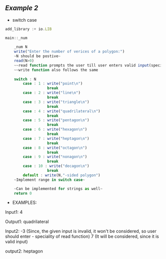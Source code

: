 ##  ***Example 2***

* switch case

```js
add_library :+ io.LIB 

main::_num
    
    _num N 
    write("Enter the number of verices of a polygon:")
    ~N should be postive~
    read(N>0) 
    ~~read function prompts the user till user enters valid input(special feature) 
    ~~write function also follows the same
    
    switch : N
        case : 1 : write("point\n")
                   break
        case : 2 : write("line\n") 
                   break
        case : 3 : write("triangle\n")
                   break 
        case : 4 : write("quadrilateral\n")
                   break
        case : 5 : write("pentagon\n") 
                   break
        case : 6 : write("hexagon\n")
                   break
        case : 7 : write("heptagon\n") 
                   break
        case : 8 : write("octagon\n")
                   break 
        case : 9 : write("nonagon\n")
                   break
        case : 10 : write("decagon\n") 
                   break           
        default : write(N,"-sided polygon")           
    ~Implement range in switch case~

    ~Can be implemented for strings as well~
    return 0
```

* EXAMPLES:

Input1:
4

Output1:
quadrilateral

Input2:
-3 (Since, the given input is invalid, it won't be considered, so user should enter - speciality of read function)
7 (It will be considered, since it is valid input)

output2:
heptagon


